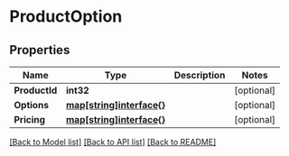 # ProductOption

## Properties

Name | Type | Description | Notes
------------ | ------------- | ------------- | -------------
**ProductId** | **int32** |  | [optional] 
**Options** | [**map[string]interface{}**](.md) |  | [optional] 
**Pricing** | [**map[string]interface{}**](.md) |  | [optional] 

[[Back to Model list]](../README.md#documentation-for-models) [[Back to API list]](../README.md#documentation-for-api-endpoints) [[Back to README]](../README.md)


